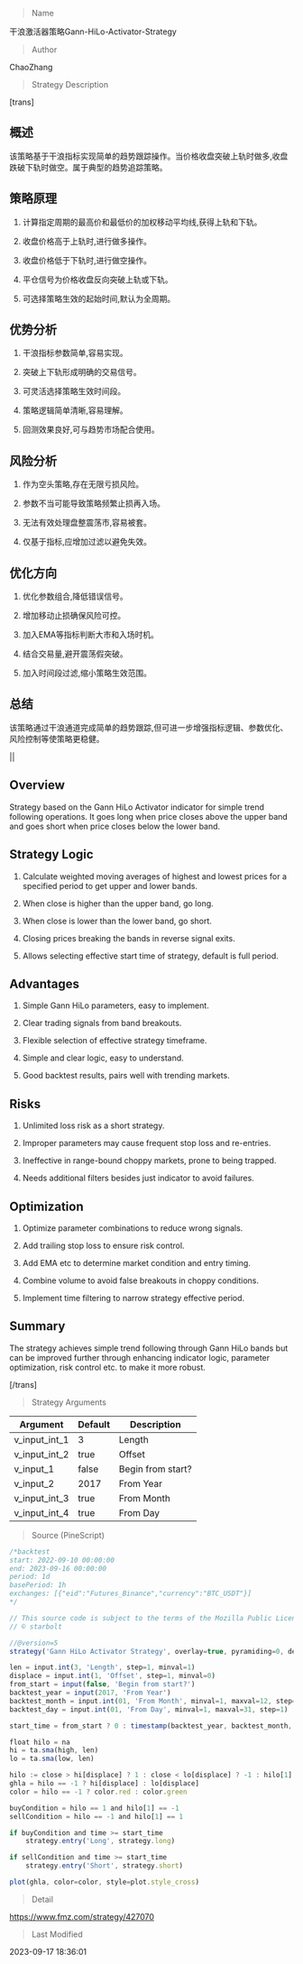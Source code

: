 
> Name

干浪激活器策略Gann-HiLo-Activator-Strategy

> Author

ChaoZhang

> Strategy Description

[trans]

## 概述

该策略基于干浪指标实现简单的趋势跟踪操作。当价格收盘突破上轨时做多,收盘跌破下轨时做空。属于典型的趋势追踪策略。

## 策略原理

1. 计算指定周期的最高价和最低价的加权移动平均线,获得上轨和下轨。

2. 收盘价格高于上轨时,进行做多操作。

3. 收盘价格低于下轨时,进行做空操作。

4. 平仓信号为价格收盘反向突破上轨或下轨。

5. 可选择策略生效的起始时间,默认为全周期。

## 优势分析

1. 干浪指标参数简单,容易实现。

2. 突破上下轨形成明确的交易信号。

3. 可灵活选择策略生效时间段。

4. 策略逻辑简单清晰,容易理解。

5. 回测效果良好,可与趋势市场配合使用。

## 风险分析

1. 作为空头策略,存在无限亏损风险。

2. 参数不当可能导致策略频繁止损再入场。

3. 无法有效处理盘整震荡市,容易被套。 

4. 仅基于指标,应增加过滤以避免失效。

## 优化方向

1. 优化参数组合,降低错误信号。

2. 增加移动止损确保风险可控。

3. 加入EMA等指标判断大市和入场时机。

4. 结合交易量,避开震荡假突破。 

5. 加入时间段过滤,缩小策略生效范围。

## 总结

该策略通过干浪通道完成简单的趋势跟踪,但可进一步增强指标逻辑、参数优化、风险控制等使策略更稳健。

|| 


## Overview

Strategy based on the Gann HiLo Activator indicator for simple trend following operations. It goes long when price closes above the upper band and goes short when price closes below the lower band. 

## Strategy Logic

1. Calculate weighted moving averages of highest and lowest prices for a specified period to get upper and lower bands.

2. When close is higher than the upper band, go long.

3. When close is lower than the lower band, go short. 

4. Closing prices breaking the bands in reverse signal exits.

5. Allows selecting effective start time of strategy, default is full period.

## Advantages

1. Simple Gann HiLo parameters, easy to implement.

2. Clear trading signals from band breakouts. 

3. Flexible selection of effective strategy timeframe.

4. Simple and clear logic, easy to understand.

5. Good backtest results, pairs well with trending markets.

## Risks

1. Unlimited loss risk as a short strategy.

2. Improper parameters may cause frequent stop loss and re-entries.

3. Ineffective in range-bound choppy markets, prone to being trapped.

4. Needs additional filters besides just indicator to avoid failures.

## Optimization

1. Optimize parameter combinations to reduce wrong signals.

2. Add trailing stop loss to ensure risk control.

3. Add EMA etc to determine market condition and entry timing.

4. Combine volume to avoid false breakouts in choppy conditions.

5. Implement time filtering to narrow strategy effective period.

## Summary

The strategy achieves simple trend following through Gann HiLo bands but can be improved further through enhancing indicator logic, parameter optimization, risk control etc. to make it more robust.

[/trans]

> Strategy Arguments



|Argument|Default|Description|
|----|----|----|
|v_input_int_1|3|Length|
|v_input_int_2|true|Offset|
|v_input_1|false|Begin from start?|
|v_input_2|2017|From Year|
|v_input_int_3|true|From Month|
|v_input_int_4|true|From Day|


> Source (PineScript)

``` javascript
/*backtest
start: 2022-09-10 00:00:00
end: 2023-09-16 00:00:00
period: 1d
basePeriod: 1h
exchanges: [{"eid":"Futures_Binance","currency":"BTC_USDT"}]
*/

// This source code is subject to the terms of the Mozilla Public License 2.0 at https://mozilla.org/MPL/2.0/
// © starbolt

//@version=5
strategy('Gann HiLo Activator Strategy', overlay=true, pyramiding=0, default_qty_type=strategy.percent_of_equity, default_qty_value=20, initial_capital=1000, process_orders_on_close=true)

len = input.int(3, 'Length', step=1, minval=1)
displace = input.int(1, 'Offset', step=1, minval=0)
from_start = input(false, 'Begin from start?')
backtest_year = input(2017, 'From Year')
backtest_month = input.int(01, 'From Month', minval=1, maxval=12, step=1)
backtest_day = input.int(01, 'From Day', minval=1, maxval=31, step=1)

start_time = from_start ? 0 : timestamp(backtest_year, backtest_month, backtest_day, 00, 00)

float hilo = na
hi = ta.sma(high, len)
lo = ta.sma(low, len)

hilo := close > hi[displace] ? 1 : close < lo[displace] ? -1 : hilo[1]
ghla = hilo == -1 ? hi[displace] : lo[displace]
color = hilo == -1 ? color.red : color.green

buyCondition = hilo == 1 and hilo[1] == -1
sellCondition = hilo == -1 and hilo[1] == 1

if buyCondition and time >= start_time
    strategy.entry('Long', strategy.long)

if sellCondition and time >= start_time
    strategy.entry('Short', strategy.short)

plot(ghla, color=color, style=plot.style_cross)


```

> Detail

https://www.fmz.com/strategy/427070

> Last Modified

2023-09-17 18:36:01
